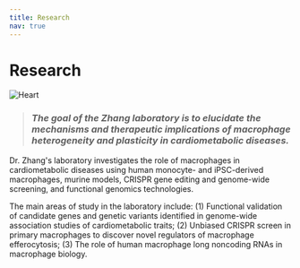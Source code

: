 ```yaml
---
title: Research
nav: true
---
```


# **Research**  
<div> 
  <img src="{{ '/images/Heart.gif' | absolute_url }}" alt="Heart" >
</div> 
   
>### _The goal of the Zhang laboratory is to elucidate the mechanisms and therapeutic implications of macrophage heterogeneity and plasticity in cardiometabolic diseases._  

Dr. Zhang's laboratory investigates the role of macrophages in cardiometabolic diseases using human monocyte- and iPSC-derived macrophages, murine models, CRISPR gene editing and genome-wide screening, and functional genomics technologies.  

The main areas of study in the laboratory include: (1) Functional validation of candidate genes and genetic variants identified in genome-wide association studies of cardiometabolic traits; (2) Unbiased CRISPR screen in primary macrophages to discover novel regulators of macrophage efferocytosis; (3) The role of human macrophage long noncoding RNAs in macrophage biology.

